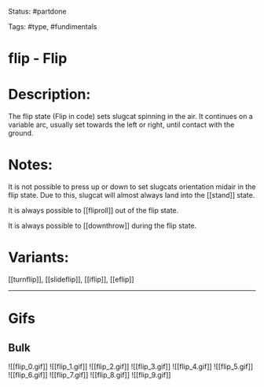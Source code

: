 Status: #partdone 

Tags: #type, #fundimentals

# flip - Flip
# Description:
The flip state (Flip in code) sets slugcat spinning in the air. It continues on a variable arc, usually set towards the left or right, until contact with the ground.

# Notes:
It is not possible to press up or down to set slugcats orientation midair in the flip state. Due to this, slugcat will almost always land into the [[stand]] state.

It is always possible to [[fliproll]] out of the flip state.

It is always possible to [[downthrow]] during the flip state.

# Variants:
[[turnflip]], [[slideflip]], [[iflip]], [[eflip]]

___
# Gifs
## Bulk
![[flip_0.gif]]
![[flip_1.gif]]
![[flip_2.gif]]
![[flip_3.gif]]
![[flip_4.gif]]
![[flip_5.gif]]
![[flip_6.gif]]
![[flip_7.gif]]
![[flip_8.gif]]
![[flip_9.gif]]